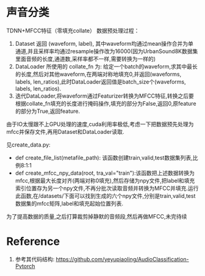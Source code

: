 # 声音分类


TDNN+MFCC特征（零填充collate）
数据预处理过程：
1. Dataset 返回 (waveform, label), 其中waveform均通过mean操作合并为单通道,并且采样率均通过resample操作改为16000(因为UrbanSound8K数据集里面音频的长度,通道数,采样率都不一样,需要转换为一样的)
2. DataLoader 所使用的 collate_fn 为: 给定一个batch的waveform,求其中最长的长度,然后对其他waveform,在两端对称地填充0,并返回(waveforms, labels, len_ratios),此时DataLoader返回值是batch_size个(waveforms, labels, len_ratios).
3. 迭代DataLoader,将waveform通过Featurizer转换为MFCC特征,转换之后要根据collate_fn填充的长度进行掩码操作,填充的部分为False,返回0,原feature的部分为True,返回feature.

由于IO太慢跟不上GPU处理的速度,cuda利用率极低,考虑一下把数据预先处理为mfcc并保存文件,再用Dataset和DataLoader读取.

见create_data.py: 
- def create_file_list(metafile_path): 该函数创建train,valid,test数据集列表,比例8:1:1
- def create_mfcc_npy_data(root, tra_val="train"):该函数把上述数据转换为mfcc,根据最大长度对齐(两端对称0填充),然后存储为npy文件,把label和填充索引位置存为另一个npy文件,不再分批次读取音频并转换为MFCC并填充.运行此函数,在/datasets/下面可以找到生成的六个npy文件,分别是train,valid,test数据集的mfcc矩阵,label和填充起始位置列表.

为了提高数据的质量,之后打算裁剪掉静默的音频段,然后再做MFCC,未完待续

# Reference
1. 参考其代码结构: https://github.com/yeyupiaoling/AudioClassification-Pytorch
